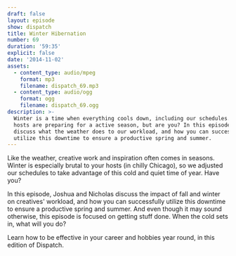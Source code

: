 ```yaml
---
draft: false
layout: episode
show: dispatch
title: Winter Hibernation
number: 69
duration: '59:35'
explicit: false
date: '2014-11-02'
assets:
  - content_type: audio/mpeg
    format: mp3
    filename: dispatch_69.mp3
  - content_type: audio/ogg
    format: ogg
    filename: dispatch_69.ogg
description: >-
  Winter is a time when everything cools down, including our schedules. Your
  hosts are preparing for a active season, but are you? In this episode, we
  discuss what the weather does to our workload, and how you can successfully
  utilize this downtime to ensure a productive spring and summer.
---
```

Like the weather, creative work and inspiration often comes in seasons. Winter is especially brutal to your hosts (in chilly Chicago), so we adjusted our schedules to take advantage of this cold and quiet time of year. Have you?

In this episode, Joshua and Nicholas discuss the impact of fall and winter on creatives' workload, and how you can successfully utilize this downtime to ensure a productive spring and summer. And even though it may sound otherwise, this episode is focused on getting stuff done. When the cold sets in, what will you do?

Learn how to be effective in your career and hobbies year round, in this edition of Dispatch.